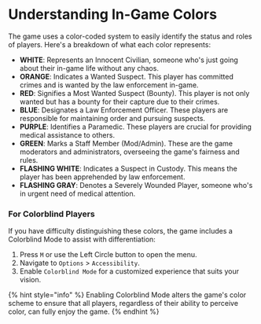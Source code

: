 # Understanding In-Game Colors

The game uses a color-coded system to easily identify the status and roles of players. Here's a breakdown of what each color represents:

- **WHITE**: Represents an Innocent Civilian, someone who's just going about their in-game life without any chaos.
- **ORANGE**: Indicates a Wanted Suspect. This player has committed crimes and is wanted by the law enforcement in-game.
- **RED**: Signifies a Most Wanted Suspect (Bounty). This player is not only wanted but has a bounty for their capture due to their crimes.
- **BLUE**: Designates a Law Enforcement Officer. These players are responsible for maintaining order and pursuing suspects.
- **PURPLE**: Identifies a Paramedic. These players are crucial for providing medical assistance to others.
- **GREEN**: Marks a Staff Member (Mod/Admin). These are the game moderators and administrators, overseeing the game's fairness and rules.
- **FLASHING WHITE**: Indicates a Suspect in Custody. This means the player has been apprehended by law enforcement.
- **FLASHING GRAY**: Denotes a Severely Wounded Player, someone who's in urgent need of medical attention.

### For Colorblind Players

If you have difficulty distinguishing these colors, the game includes a Colorblind Mode to assist with differentiation:

1. Press `M` or use the Left Circle button to open the menu.
2. Navigate to `Options` > `Accessibility`.
3. Enable `Colorblind Mode` for a customized experience that suits your vision.

{% hint style="info" %}
Enabling Colorblind Mode alters the game's color scheme to ensure that all players, regardless of their ability to perceive color, can fully enjoy the game.
{% endhint %}


